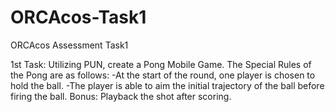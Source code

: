 # ORCAcos-Task1
 ORCAcos Assessment Task1

1st Task:
Utilizing PUN, create a Pong Mobile Game. The Special Rules of the Pong are as follows:
-At the start of the round, one player is chosen to hold the ball.
-The player is able to aim the initial trajectory of the ball before firing the ball.
Bonus: Playback the shot after scoring.
